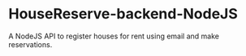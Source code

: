 # HouseReserve-backend-NodeJS
A NodeJS API to register houses for rent using email and make reservations.
